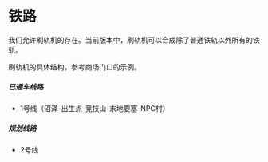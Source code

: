 铁路
====

我们允许刷轨机的存在。当前版本中，刷轨机可以合成除了普通铁轨以外所有的铁轨。

刷轨机的具体结构，参考商场门口的示例。

##### 已通车线路

* 1号线（沼泽-出生点-竞技山-末地要塞-NPC村）

##### 规划线路

* 2号线

